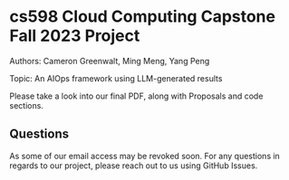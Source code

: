 # cs598 Cloud Computing Capstone Fall 2023 Project

Authors: Cameron Greenwalt, Ming Meng, Yang Peng

Topic: An AIOps framework using LLM-generated results

Please take a look into our final PDF, along with Proposals and code sections.

## Questions
As some of our email access may be revoked soon. For any questions in regards to our project, please reach out to us using GitHub Issues.
